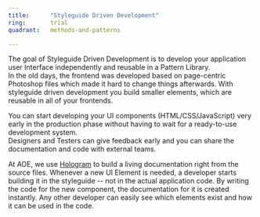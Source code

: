 ```yaml
---
title:      "Styleguide Driven Development"
ring:       trial
quadrant:   methods-and-patterns

---
```

The goal of Styleguide Driven Development is to develop your application user Interface independently and reusable in a Pattern Library.\
In the old days, the frontend was developed based on page-centric Photoshop files which made it hard to change things afterwards. With styleguide driven development you build smaller elements, which are reusable in all of your frontends.

You can start developing your UI components (HTML/CSS/JavaScript) very early in the production phase without having to wait for a ready-to-use development system.\
Designers and Testers can give feedback early and you can share the documentation and code with external teams.

At AOE, we use [Hologram](https://trulia.github.io/hologram/) to build a living documentation right from the source files. Whenever a new UI Element is needed, a developer starts building it in the styleguide -- not in the actual application code. By writing the code for the new component, the documentation for it is created instantly. Any other developer can easily see which elements exist and how it can be used in the code.
